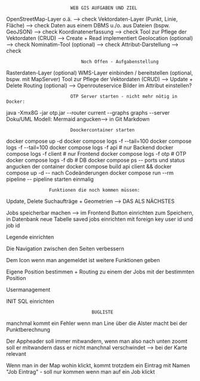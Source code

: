                             WEB GIS AUFGABEN UND ZIEL

OpenStreetMap-Layer o.ä. --> check
Vektordaten-Layer (Punkt, Linie, Fläche) --> check
Daten aus einem DBMS u./o. aus Dateien (bspw. GeoJSON) --> check
Koordinatenerfassung --> check
Tool zur Pflege der Vektordaten (CRUD) --> Create + Read implementiert
Geolocation (optional) --> check
Nominatim-Tool (optional) --> check
Attribut-Darstellung --> check

                                Noch Offen - Aufgabenstellung

Rasterdaten-Layer (optional)
WMS-Layer einbinden / bereitstellen (optional, bspw. mit MapServer)
Tool zur Pflege der Vektordaten (CRUD) --> Update + Delete
Routing (optional) --> Openrouteservice
Bilder im Attribut einstellen?

                            OTP Server starten - nicht mehr nötig in Docker:

java -Xmx8G -jar otp.jar --router current --graphs graphs --server
Doku/UML Modell:
Mermaid angucken--> in Git Markdown

                            Doockercontainer starten

docker compose up -d
docker compose logs -f --tail=100
docker compose logs -f --tail=100
docker compose logs -f api # nur Backend
docker compose logs -f client # nur Frontend
docker compose logs -f otp # OTP
docker compose logs -f db # DB
docker compose ps -- ports und status angucken der container
docker compose build api client && docker compose up -d -- nach Codeänderungen
docker compose run --rm pipeline -- pipeline starten einmalig

                    Funktionen die noch kommen müssen:

Update, Delete Suchaufträge + Geometrien --> DAS ALS NÄCHSTES

Jobs speicherbar machen --> im Frontend Button einrichten zum Speichern, in Datenbank neue Tabelle saved jobs einrichten mit foreign key user id und job id

Legende einrichten

Die Navigation zwischen den Seiten verbessern

Dem Icon wenn man angemeldet ist weitere Funktionen geben

Eigene Position bestimmen + Routing zu einem der Jobs mit der bestimmten Position

Usermanagement

INIT SQL einrichten

                                    BUGLISTE

manchmal kommt ein Fehler wenn man Line über die Alster macht bei der Punktberechnung

Der Appheader soll immer mitwandern, wenn man also nach unten zoomt soll er mitwandern dass er nicht manchnal verschwindet --> bei der Karte relevant

Wenn man in der Map wohin klickt, kommt trotzdem ein Eintrag mit Namen "Job Eintrag" - soll nur kommen wenn man auf ein Job klickt
